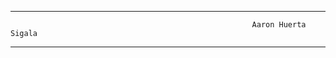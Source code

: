---------------------------------------------------------------------------------------------------------
                                                          Aaron Huerta Sigala
---------------------------------------------------------------------------------------------------------

